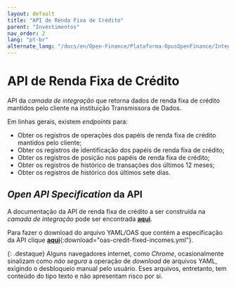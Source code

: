 ```yaml
---
layout: default
title: "API de Renda Fixa de Crédito"
parent: "Investimentos"
nav_order: 2
lang: "pt-br"
alternate_lang: "/docs/en/Open-Finance/Plataforma-OpusOpenFinance/Integração/dados-investimentos/dados-renda-fixa-credito/"
---
```


# API de Renda Fixa de Crédito

API da *camada de integração* que retorna dados de renda fixa de crédito mantidos pelo cliente na instituição Transmissora de Dados.

Em linhas gerais, existem *endpoints* para:

- Obter os registros de operações dos papéis de renda fixa de crédito mantidos pelo cliente;
- Obter os registros de identificação dos papéis de renda fixa de crédito;
- Obter os registros de posição nos papéis de renda fixa de crédito;
- Obter os registros de histórico de transações dos últimos 12 meses;
- Obter os registros de histórico dos últimos sete dias.

## *Open API Specification* da API

A documentação da API de renda fixa de crédito a ser construída na *camada de integração* pode ser encontrada [**aqui**][API-Renda-Fixa-Credito].

Para fazer o download do arquivo YAML/OAS que contém a especificação da API clique [**aqui**](../../apis/dados-investimento/oas-credit-fixed-incomes.yml){:download="oas-credit-fixed-incomes.yml"}.

{: .destaque}
Alguns navegadores internet, como *Chrome*, ocasionalmente sinalizam como *não segura* a operação de *download* de arquivos YAML, exigindo o desbloqueio manual pelo usuário. Eses arquivos, entretanto, tem conteúdo do tipo texto e não apresentam risco por si.

[API-Renda-Fixa-Credito]: ../../../../../swagger-ui/index.html?api=data-credit-fixed-incomes
